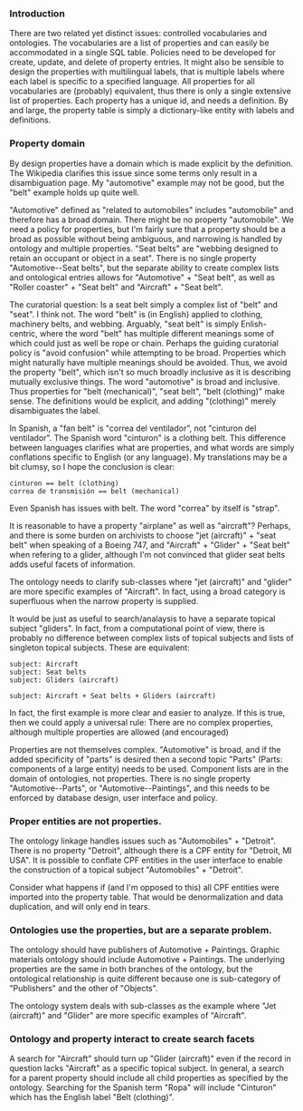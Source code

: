 
### Introduction


There are two related yet distinct issues: controlled vocabularies and ontologies. The vocabularies are a list
of properties and can easily be accommodated in a single SQL table. Policies need to be developed for create,
update, and delete of property entries. It might also be sensible to design the properties with multilingual
labels, that is multiple labels where each label is specific to a specified language. All properties for all
vocabularies are (probably) equivalent, thus there is only a single extensive list of properties. Each
property has a unique id, and needs a definition. By and large, the property table is simply a dictionary-like
entity with labels and definitions.

### Property domain

By design properties have a domain which is made explicit by the definition. The Wikipedia clarifies this
issue since some terms only result in a disambiguation page. My "automotive" example may not be good, but the
"belt" example holds up quite well.


"Automotive" defined as "related to automobiles" includes "automobile" and therefore has a broad domain. There
might be no property "automobile". We need a policy for properties, but I'm fairly sure that a property should
be a broad as possible without being ambiguous, and narrowing is handled by ontology and multiple
properties. "Seat belts" are "webbing designed to retain an occupant or object in a seat". There is no
single property "Automotive--Seat belts", but the separate ability to create complex lists and ontological
entries allows for "Automotive" + "Seat belt", as well as "Roller coaster" + "Seat belt" and "Aircraft" +
"Seat belt".

The curatorial question: Is a seat belt simply a complex list of "belt" and "seat". I think not. The word
"belt" is (in English) applied to clothing, machinery belts, and webbing. Arguably, "seat belt" is simply
Enlish-centric, where the word "belt" has multiple different meanings some of which could just as well be rope
or chain. Perhaps the guiding curatorial policy is "avoid confusion" while attempting to be broad. Properties
which might naturally have multiple meanings should be avoided. Thus, we avoid the property "belt", which
isn't so much broadly inclusive as it is describing mutually exclusive things. The word "automotive" is broad
and inclusive. Thus properties for "belt (mechanical)", "seat belt", "belt (clothing)" make sense. The
definitions would be explicit, and adding "(clothing)" merely disambiguates the label.

In Spanish, a "fan belt" is "correa del ventilador", not "cinturon del ventilador". The Spanish word
"cinturon" is a clothing belt. This difference between languages clarifies what are properties, and what words
are simply conflations specific to English (or any language). My translations may be a bit clumsy, so I hope
the conclusion is clear:

```
cinturon == belt (clothing)
correa de transmisión == belt (mechanical)
```

Even Spanish has issues with belt. The word "correa" by itself is "strap". 


It is reasonable to have a property "airplane" as well as "aircraft"? Perhaps, and there is some burden on
archivists to choose "jet (aircraft)" + "seat belt" when speaking of a Boeing 747, and "Aircraft" + "Glider" +
"Seat belt" when refering to a glider, although I'm not convinced that glider seat belts adds useful facets of
information. 

The ontology needs to clarify sub-classes where "jet (aircraft)" and "glider" are more specific
examples of "Aircraft". In fact, using a broad category is superfluous when the narrow property is supplied.

It would be just as useful to search/analaysis to have a separate topical subject "gliders". In fact, from a
computational point of view, there is probably no difference between complex lists of topical subjects and
lists of singleton topical subjects. These are equivalent:

```
subject: Aircraft
subject: Seat belts
subject: Gliders (aircraft)
```
```
subject: Aircraft + Seat belts + Gliders (aircraft)
```

In fact, the first example is more clear and easier to analyze. If this is true, then we could apply a
universal rule: There are no complex properties, although multiple properties are allowed (and encouraged)


Properties are not themselves complex. "Automotive" is broad, and if the added specificity of "parts" is
desired then a second topic "Parts" (Parts: components of a large entity) needs to be used. Component lists
are in the domain of ontologies, not properties. There is no single property "Automotive--Parts", or
"Automotive--Paintings", and this needs to be enforced by database design, user interface and policy.

### Proper entities are not properties. 


The ontology linkage handles issues such as "Automobiles" +
"Detroit". There is no property "Detroit", although there is a CPF entity for "Detroit, MI USA". It is
possible to conflate CPF entities in the user interface to enable the construction of a topical subject
"Automobiles" + "Detroit". 

Consider what happens if (and I'm opposed to this) all CPF entities were imported into the property
table. That would be denormalization and data duplication, and will only end in tears. 

### Ontologies use the properties, but are a separate problem. 

The ontology should have publishers of Automotive + Paintings. Graphic materials ontology should include
Automotive + Paintings. The underlying properties are the same in both branches of the ontology, but the
ontological relationship is quite different because one is sub-category of "Publishers" and the other of
"Objects".

The ontology system deals with sub-classes as the example where "Jet (aircraft)" and "Glider" are more specific
examples of "Aircraft". 

### Ontology and property interact to create search facets

A search for "Aircraft" should turn up "Glider (aircraft)" even if the record in question lacks "Aircraft" as
a specific topical subject. In general, a search for a parent property should include all child properties as
specified by the ontology. Searching for the Spanish term "Ropa" will include "Cinturon" which has the English
label "Belt (clothing)". 
